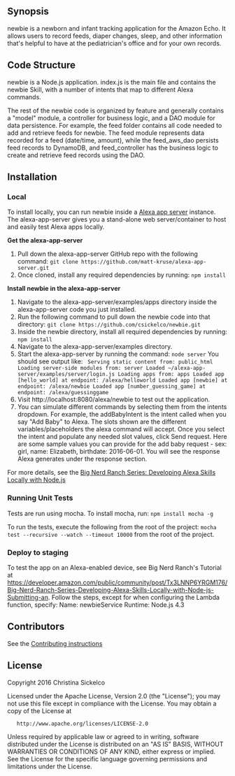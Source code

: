 ## Synopsis

newbie is a newborn and infant tracking application for the Amazon Echo. It allows users to record feeds, diaper changes, sleep, and other information that's helpful to have at the pediatrician's office and for your own records.

## Code Structure

newbie is a Node.js application. index.js is the main file and contains the newbie Skill, with a number of intents that map to different Alexa commands. 

The rest of the newbie code is organized by feature and generally contains a "model" module, a controller for business logic, and a DAO module for data persistence. For example, the feed folder contains all code needed to add and retrieve feeds for newbie. The feed module represents data recorded for a feed (date/time, amount), while the feed_aws_dao persists feed records to DynamoDB, and feed_controller has the business logic to create and retrieve feed records using the DAO.

## Installation

### Local 

To install locally, you can run newbie inside a [Alexa app server](https://www.npmjs.com/package/alexa-app-server) instance. The alexa-app-server gives you a stand-alone web server/container to host and easily test Alexa apps locally.

**Get the alexa-app-server**

1. Pull down the alexa-app-server GitHub repo with the following command: ```git clone https://github.com/matt-kruse/alexa-app-server.git ``` 
2. Once cloned, install any required dependencies by running: ```npm install```

**Install newbie in the alexa-app-server**

1. Navigate to the alexa-app-server/examples/apps directory inside the alexa-app-server code you just installed.
2. Run the following command to pull down the newbie code into that directory: ```git clone https://github.com/csickelco/newbie.git``` 
3. Inside the newbie directory, install all required dependencies by running: ```npm install``` 
4. Navigate to the alexa-app-server/examples directory.
5. Start the alexa-app-server by running the command: ```node server```
You should see output like: ```
Serving static content from: public_html
Loading server-side modules from: server
   Loaded ~/alexa-app-server/examples/server/login.js
Loading apps from: apps
   Loaded app [hello_world] at endpoint: /alexa/helloworld
   Loaded app [newbie] at endpoint: /alexa/newbie
   Loaded app [number_guessing_game] at endpoint: /alexa/guessinggame```
6. Visit http://localhost:8080/alexa/newbie to test out the application. 
7. You can simulate different commands by selecting them from the intents dropdown. For example, the
addBabyIntent is the intent called when you say "Add Baby" to Alexa. The slots shown are the different
variables/placeholders the alexa command will accept. Once you select the intent and populate any
needed slot values, click Send request. Here are some sample values you can provide for the add baby request - sex: girl, name: Elizabeth, birthdate: 2016-06-01. You will see the response Alexa generates under the response section.

For more details, see the [Big Nerd Ranch Series: Developing Alexa Skills Locally with Node.js](https://developer.amazon.com/public/community/post/Tx1BIPOTYRL82PV/Big-Nerd-Ranch-Series-Developing-Alexa-Skills-Locally-with-Node-js-Implementing)

### Running Unit Tests
Tests are run using mocha. To install mocha, run:
```npm install mocha -g```

To run the tests, execute the following from the root of the project:
```mocha test --recursive --watch --timeout 10000``` from the root of the project. 

### Deploy to staging

To test the app on an Alexa-enabled device, see Big Nerd Ranch's Tutorial at https://developer.amazon.com/public/community/post/Tx3LNNP6YRGM176/Big-Nerd-Ranch-Series-Developing-Alexa-Skills-Locally-with-Node-js-Submitting-an. Follow the steps, except for when configuring the Lambda function, specify:
Name: newbieService
Runtime: Node.js 4.3

## Contributors

See the [Contributing instructions](CONTRIBUTING.md)

## License

Copyright 2016 Christina Sickelco

   Licensed under the Apache License, Version 2.0 (the "License");
   you may not use this file except in compliance with the License.
   You may obtain a copy of the License at

       http://www.apache.org/licenses/LICENSE-2.0

   Unless required by applicable law or agreed to in writing, software
   distributed under the License is distributed on an "AS IS" BASIS,
   WITHOUT WARRANTIES OR CONDITIONS OF ANY KIND, either express or implied.
   See the License for the specific language governing permissions and
   limitations under the License.
